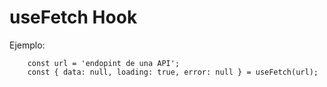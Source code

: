 # useFetch Hook

Ejemplo:
```
    const url = 'endopint de una API';
    const { data: null, loading: true, error: null } = useFetch(url);
```